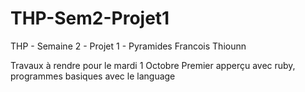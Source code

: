 # THP-Sem2-Projet1
THP - Semaine 2 - Projet 1 - Pyramides
Francois Thiounn


Travaux à rendre pour le mardi 1 Octobre
Premier apperçu avec ruby, programmes basiques avec le language

